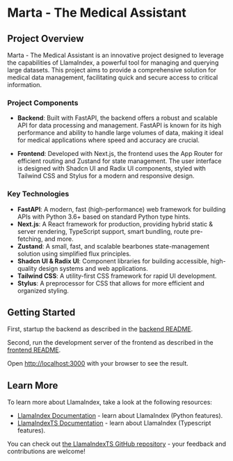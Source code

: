 # Marta - The Medical Assistant

## Project Overview

Marta - The Medical Assistant is an innovative project designed to leverage the capabilities of LlamaIndex, a powerful tool for managing and querying large datasets. This project aims to provide a comprehensive solution for medical data management, facilitating quick and secure access to critical information.

###  Project Components

- **Backend**: Built with FastAPI, the backend offers a robust and scalable API for data processing and management. FastAPI is known for its high performance and ability to handle large volumes of data, making it ideal for medical applications where speed and accuracy are crucial.

- **Frontend**: Developed with Next.js, the frontend uses the App Router for efficient routing and Zustand for state management. The user interface is designed with Shadcn UI and Radix UI components, styled with Tailwind CSS and Stylus for a modern and responsive design.

###  Key Technologies

- **FastAPI**: A modern, fast (high-performance) web framework for building APIs with Python 3.6+ based on standard Python type hints.
- **Next.js**: A React framework for production, providing hybrid static & server rendering, TypeScript support, smart bundling, route pre-fetching, and more.
- **Zustand**: A small, fast, and scalable bearbones state-management solution using simplified flux principles.
- **Shadcn UI & Radix UI**: Component libraries for building accessible, high-quality design systems and web applications.
- **Tailwind CSS**: A utility-first CSS framework for rapid UI development.
- **Stylus**: A preprocessor for CSS that allows for more efficient and organized styling.

## Getting Started

First, startup the backend as described in the [backend README](./backend/README.md).

Second, run the development server of the frontend as described in the [frontend README](./frontend/README.md).

Open [http://localhost:3000](http://localhost:3000) with your browser to see the result.

## Learn More

To learn more about LlamaIndex, take a look at the following resources:

- [LlamaIndex Documentation](https://docs.llamaindex.ai) - learn about LlamaIndex (Python features).
- [LlamaIndexTS Documentation](https://ts.llamaindex.ai) - learn about LlamaIndex (Typescript features).

You can check out [the LlamaIndexTS GitHub repository](https://github.com/run-llama/LlamaIndexTS) - your feedback and contributions are welcome!
